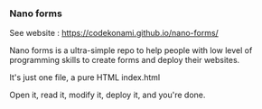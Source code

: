 ### Nano forms

See website : https://codekonami.github.io/nano-forms/

Nano forms is a ultra-simple repo to help people with low level of programming skills to create forms and deploy their websites.

It's just one file, a pure HTML index.html

Open it, read it, modify it, deploy it, and you're done.
